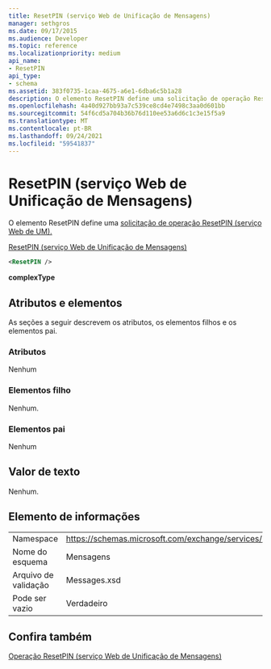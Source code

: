 ```yaml
---
title: ResetPIN (serviço Web de Unificação de Mensagens)
manager: sethgros
ms.date: 09/17/2015
ms.audience: Developer
ms.topic: reference
ms.localizationpriority: medium
api_name:
- ResetPIN
api_type:
- schema
ms.assetid: 383f0735-1caa-4675-a6e1-6dba6c5b1a28
description: O elemento ResetPIN define uma solicitação de operação ResetPIN (serviço Web de UM).
ms.openlocfilehash: 4a40d927bb93a7c539ce8cd4e7498c3aa0d601bb
ms.sourcegitcommit: 54f6cd5a704b36b76d110ee53a6d6c1c3e15f5a9
ms.translationtype: MT
ms.contentlocale: pt-BR
ms.lasthandoff: 09/24/2021
ms.locfileid: "59541837"
---
```

# <a name="resetpin-um-web-service"></a>ResetPIN (serviço Web de Unificação de Mensagens)

O elemento ResetPIN define uma [solicitação de operação ResetPIN (serviço Web de UM).](resetpin-operation-um-web-service.md) 
  
[ResetPIN (serviço Web de Unificação de Mensagens)](resetpin-um-web-service.md)
  
```xml
<ResetPIN />
```

 **complexType**
## <a name="attributes-and-elements"></a>Atributos e elementos

As seções a seguir descrevem os atributos, os elementos filhos e os elementos pai.
  
### <a name="attributes"></a>Atributos

Nenhum
  
### <a name="child-elements"></a>Elementos filho

Nenhum.
  
### <a name="parent-elements"></a>Elementos pai

Nenhum
  
## <a name="text-value"></a>Valor de texto

Nenhum.
  
## <a name="element-information"></a>Elemento de informações

|||
|:-----|:-----|
|Namespace  <br/> |https://schemas.microsoft.com/exchange/services/2006/messages  <br/> |
|Nome do esquema  <br/> |Mensagens  <br/> |
|Arquivo de validação  <br/> |Messages.xsd  <br/> |
|Pode ser vazio  <br/> |Verdadeiro  <br/> |
   
## <a name="see-also"></a>Confira também



[Operação ResetPIN (serviço Web de Unificação de Mensagens)](resetpin-operation-um-web-service.md)

